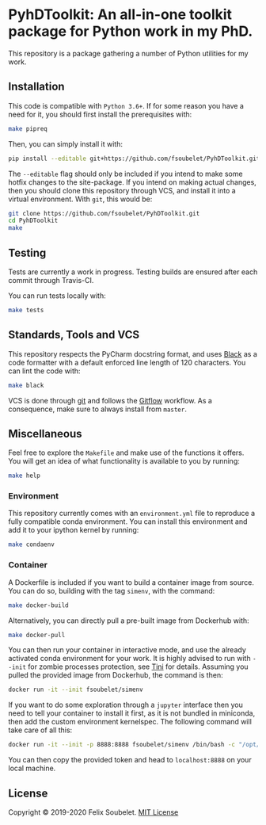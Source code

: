 # PyhDToolkit: An all-in-one toolkit package for Python work in my PhD.

This repository is a package gathering a number of Python utilities for my work.

## Installation

This code is compatible with `Python 3.6+`.
If for some reason you have a need for it, you should first install the prerequisites with:
```bash
make pipreq
```

Then, you can simply install it with:
```bash
pip install --editable git+https://github.com/fsoubelet/PyhDToolkit.git@master#egg=pyhdtoolkit
```

The `--editable` flag should only be included if you intend to make some hotfix changes to the site-package.
If you intend on making actual changes, then you should clone this repository through VCS, and install it into a virtual environment.
With `git`, this would be:
```bash
git clone https://github.com/fsoubelet/PyhDToolkit.git
cd PyhDToolkit
make
```

## Testing

Tests are currently a work in progress.
Testing builds are ensured after each commit through Travis-CI.

You can run tests locally with:
```bash
make tests
```

## Standards, Tools and VCS

This repository respects the PyCharm docstring format, and uses [Black][black_formatter] as a code formatter with a default enforced line length of 120 characters.
You can lint the code with:
```bash
make black
```

VCS is done through [git][git_ref] and follows the [Gitflow][gitflow_ref] workflow.
As a consequence, make sure to always install from `master`.

## Miscellaneous

Feel free to explore the `Makefile` and make use of the functions it offers.
You will get an idea of what functionality is available to you by running:
```bash
make help
```

### Environment 

This repository currently comes with an `environment.yml` file to reproduce a fully compatible conda environment.
You can install this environment and add it to your ipython kernel by running:
```bash
make condaenv
```

### Container

A Dockerfile is included if you want to build a container image from source.
You can do so, building with the tag `simenv`, with the command:
```bash
make docker-build
```

Alternatively, you can directly pull a pre-built image from Dockerhub with:
```bash
make docker-pull
```

You can then run your container in interactive mode, and use the already activated conda environment for your work.
It is highly advised to run with `--init` for zombie processes protection, see [Tini][tini_ref] for details.
Assuming you pulled the provided image from Dockerhub, the command is then:
```bash
docker run -it --init fsoubelet/simenv
```

If you want to do some exploration through a `jupyter` interface then you need to tell your container to install it first, as it is not bundled in miniconda, then add the custom environment kernelspec.
The following command will take care of all this:
```bash
docker run -it --init -p 8888:8888 fsoubelet/simenv /bin/bash -c "/opt/conda/bin/conda install -c conda-forge jupyterlab -y --quiet > /dev/null && mkdir /opt/notebooks && /opt/conda/envs/PHD/bin/ipython kernel install --user --name=PHD && /opt/conda/bin/jupyter lab --notebook-dir=/opt/notebooks --ip='*' --port=8888 --no-browser --allow-root"
```

You can then copy the provided token and head to `localhost:8888` on your local machine.

## License

Copyright &copy; 2019-2020 Felix Soubelet. [MIT License][license]

[black_formatter]: https://github.com/psf/black
[gitflow_ref]: https://www.atlassian.com/git/tutorials/comparing-workflows/gitflow-workflow
[git_ref]: https://git-scm.com/
[license]: https://github.com/fsoubelet/PyhDToolkit/blob/master/LICENSE
[oci_ref]: https://www.opencontainers.org/
[tini_ref]: https://github.com/krallin/tini